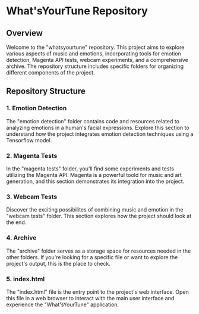 ﻿# What'sYourTune Repository
## Overview
Welcome to the "whatsyourtune" repository. This project aims to explore various aspects of music and emotions, incorporating tools for emotion detection, Magenta API tests, webcam experiments, and a comprehensive archive. The repository structure includes specific folders for organizing different components of the project.
## Repository Structure
### 1. Emotion Detection
The "emotion detection" folder contains code and resources related to analyzing emotions in a human's facial expressions. Explore this section to understand how the project integrates emotion detection techniques using a Tensorflow model.
### 2. Magenta Tests
In the "magenta tests" folder, you'll find some experiments and tests utilizing the Magenta API. Magenta is a powerful toold for music and art generation, and this section demonstrates its integration into the project.
### 3. Webcam Tests
Discover the exciting possibilites of combining music and emotion in the "webcam tests" folder. This section explores how the project should look at the end.
### 4. Archive
The "archive" folder serves as a storage space for resources needed in the other folders. If you're looking for a specific file or want to explore the project's output, this is the place to check.
### 5. index.html
The "index.html" file is the entry point to the project's web interface. Open this file in a web browser to interact with the main user interface and experience the "What'sYourTune" application.
	
